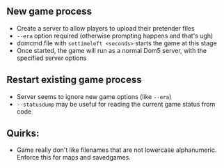 ## New game process

* Create a server to allow players to upload their pretender files
* `--era` option required (otherwise prompting happens and that's ugh)
* domcmd file with `settimeleft <seconds>` starts the game at this stage
* Once started, the game will run as a normal Dom5 server, with the specified server options

## Restart existing game process

* Server seems to ignore new game options (like `--era`)
* `--statusdump` may be useful for reading the current game status from code

## Quirks:

* Game really don't like filenames that are not lowercase alphanumeric. Enforce this for maps and savedgames.
